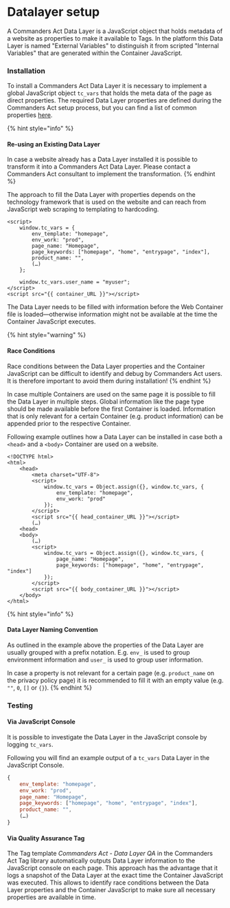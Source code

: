 # Datalayer setup

A Commanders Act Data Layer is a JavaScript object that holds metadata of a website as properties to make it available to Tags. In the platform this Data Layer is named "External Variables" to distinguish it from scripted "Internal Variables" that are generated within the Container JavaScript.

### Installation

To install a Commanders Act Data Layer it is necessary to implement a global JavaScript object `tc_vars` that holds the meta data of the page as direct properties. The required Data Layer properties are defined during the Commanders Act setup process, but you can find a list of common properties [here](broken-reference).

{% hint style="info" %}
#### Re-using an Existing Data Layer

In case a website already has a Data Layer installed it is possible to transform it into a Commanders Act Data Layer. Please contact a Commanders Act consultant to implement the transformation.
{% endhint %}

The approach to fill the Data Layer with properties depends on the technology framework that is used on the website and can reach from JavaScript web scraping to templating to hardcoding.

```markup
<script>
    window.tc_vars = {
        env_template: "homepage",
        env_work: "prod",
        page_name: "Homepage",
        page_keywords: ["homepage", "home", "entrypage", "index"],
        product_name: "",
        (…)
    };

    window.tc_vars.user_name = "myuser";
</script>
<script src="{{ container_URL }}"></script>
```

The Data Layer needs to be filled with information before the Web Container file is loaded—otherwise information might not be available at the time the Container JavaScript executes.

{% hint style="warning" %}
#### Race Conditions

Race conditions between the Data Layer properties and the Container JavaScript can be difficult to identify and debug by Commanders Act users. It is therefore important to avoid them during installation!
{% endhint %}

In case multiple Containers are used on the same page it is possible to fill the Data Layer in multiple steps. Global information like the page type should be made available before the first Container is loaded. Information that is only relevant for a certain Container (e.g. product information) can be appended prior to the respective Container.

Following example outlines how a Data Layer can be installed in case both a `<head>` and a `<body>` Container are used on a website.

```markup
<!DOCTYPE html>
<html>
    <head>
        <meta charset="UTF-8">
        <script>
            window.tc_vars = Object.assign({}, window.tc_vars, {
                env_template: "homepage",
                env_work: "prod"
            });
        </script>
        <script src="{{ head_container_URL }}"></script>
        (…)
    <head>
    <body>
        (…)
        <script>
            window.tc_vars = Object.assign({}, window.tc_vars, {
                page_name: "Homepage",
                page_keywords: ["homepage", "home", "entrypage", "index"]
            });
        </script>
        <script src="{{ body_container_URL }}"></script>
    </body>
</html>
```

{% hint style="info" %}
#### Data Layer Naming Convention

As outlined in the example above the properties of the Data Layer are usually grouped with a prefix notation. E.g. `env_` is used to group environment information and `user_` is used to group user information.

In case a property is not relevant for a certain page (e.g. `product_name` on the privacy policy page) it is recommended to fill it with an empty value (e.g. `""`, `0`, `[]` or `{}`).
{% endhint %}

### Testing

#### Via JavaScript Console

It is possible to investigate the Data Layer in the JavaScript console by logging `tc_vars`.

Following you will find an example output of a `tc_vars` Data Layer in the JavaScript Console.

```javascript
{
    env_template: "homepage",
    env_work: "prod",
    page_name: "Homepage",
    page_keywords: ["homepage", "home", "entrypage", "index"],
    product_name: "",
    (…)
}
```

#### Via Quality Assurance Tag

The Tag template _Commanders Act - Data Layer QA_ in the Commanders Act Tag library automatically outputs Data Layer information to the JavaScript console on each page. This approach has the advantage that it logs a snapshot of the Data Layer at the exact time the Container JavaScript was executed. This allows to identify race conditions between the Data Layer properties and the Container JavaScript to make sure all necessary properties are available in time.
